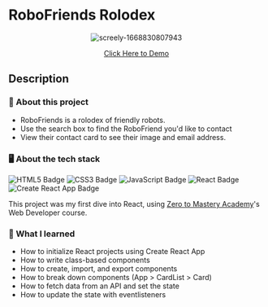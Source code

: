 # RoboFriends Rolodex

<div align="center">

![screely-1668830807943](https://user-images.githubusercontent.com/5871075/202833441-f72865c9-b37f-4cea-856b-3bbc51dfea40.png)

[Click Here to Demo](https://robofriends-947i.onrender.com)

</div>

## Description

### 💼 About this project

- RoboFriends is a rolodex of friendly robots. 
- Use the search box to find the RoboFriend you'd like to contact
- View their contact card to see their image and email address.



### 🖥 About the tech stack

![HTML5 Badge](https://img.shields.io/badge/HTML5-E34F26?logo=html5&logoColor=fff&style=for-the-badge) ![CSS3 Badge](https://img.shields.io/badge/CSS3-1572B6?logo=css3&logoColor=fff&style=for-the-badge) ![JavaScript Badge](https://img.shields.io/badge/JavaScript-F7DF1E?logo=javascript&logoColor=000&style=for-the-badge) ![React Badge](https://img.shields.io/badge/React-61DAFB?logo=react&logoColor=000&style=for-the-badge) ![Create React App Badge](https://img.shields.io/badge/Create%20React%20App-09D3AC?logo=createreactapp&logoColor=fff&style=for-the-badge) 

This project was my first dive into React, using [Zero to Mastery Academy](https://www.zerotomastery.io)'s Web Developer course.



### 🧠 What I learned

- How to initialize React projects using Create React App
- How to write class-based components
- How to create, import, and export components
- How to break down components (App > CardList > Card)
- How to fetch data from an API and set the state
- How to update the state with eventlisteners
